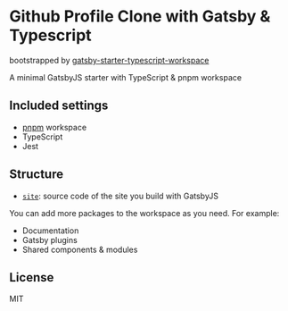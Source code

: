 # Github Profile Clone with Gatsby & Typescript 

bootstrapped by [gatsby-starter-typescript-workspace](https://github.com/devsisters/gatsby-starter-typescript-website)

A minimal GatsbyJS starter with TypeScript & pnpm workspace

## Included settings

- [pnpm](https://pnpm.js.org/) workspace
- TypeScript
- Jest

## Structure

- [`site`](./site): source code of the site you build with GatsbyJS

You can add more packages to the workspace as you need. For example:

- Documentation
- Gatsby plugins
- Shared components & modules

## License

MIT
